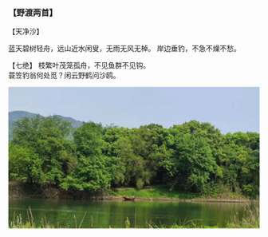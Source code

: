 ### 【野渡两首】

【天净沙】

蓝天碧树轻舟，远山近水闲叟，无雨无风无棹。 岸边垂钓，不急不燥不愁。

【七绝】
枝繁叶茂笼孤舟，不见鱼群不见钩。  
蓑笠钓翁何处觅？闲云野鹤问沙鸥。

![](01.jpg)
